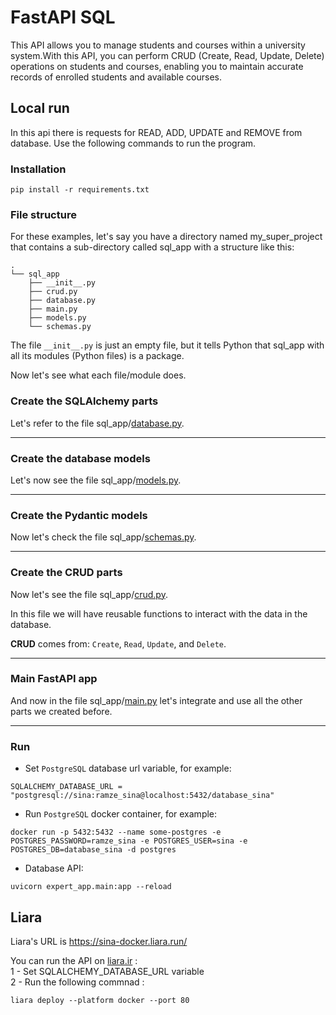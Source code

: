 # FastAPI SQL

This API allows you to manage students and courses within a university system.With this API, you can perform CRUD (Create, Read, Update, Delete) operations on students and courses, enabling you to maintain accurate records of enrolled students and available courses.

## Local run

In this api there is requests for READ, ADD, UPDATE and REMOVE from database.
Use the following commands to run the program.

### Installation

```
pip install -r requirements.txt
```

### File structure

For these examples, let's say you have a directory named my_super_project that contains a sub-directory called sql_app with a structure like this:

```
.
└── sql_app
    ├── __init__.py
    ├── crud.py
    ├── database.py
    ├── main.py
    ├── models.py
    └── schemas.py
```

The file `__init__.py` is just an empty file, but it tells Python that sql_app with all its modules (Python files) is a package.

Now let's see what each file/module does.

### Create the SQLAlchemy parts

Let's refer to the file sql_app/[database.py](https://github.com/SinaHosseini/PyDeployment/blob/main/1.6.FastAPI%20SQL/expert_app/database.py).<hr>

### Create the database models

Let's now see the file sql_app/[models.py](https://github.com/SinaHosseini/PyDeployment/blob/main/1.6.FastAPI%20SQL/expert_app/models.py).<hr>

### Create the Pydantic models

Now let's check the file sql_app/[schemas.py](https://github.com/SinaHosseini/PyDeployment/blob/main/1.6.FastAPI%20SQL/expert_app/schemas.py).<hr>

### Create the CRUD parts

Now let's see the file sql_app/[crud.py](https://github.com/SinaHosseini/PyDeployment/blob/main/1.6.FastAPI%20SQL/expert_app/crud.py).

In this file we will have reusable functions to interact with the data in the database.

**CRUD** comes from: `Create`, `Read`, `Update`, and `Delete`.<hr>

### Main FastAPI app

And now in the file sql_app/[main.py](https://github.com/SinaHosseini/PyDeployment/blob/main/1.6.FastAPI%20SQL/expert_app/main.py) let's integrate and use all the other parts we created before.<hr>

### Run

- Set `PostgreSQL` database url variable, for example:

```
SQLALCHEMY_DATABASE_URL = "postgresql://sina:ramze_sina@localhost:5432/database_sina"
```

- Run `PostgreSQL` docker container, for example:

```
docker run -p 5432:5432 --name some-postgres -e POSTGRES_PASSWORD=ramze_sina -e POSTGRES_USER=sina -e POSTGRES_DB=database_sina -d postgres
```

- Database API:

```
uvicorn expert_app.main:app --reload
```

## Liara

Liara's URL is https://sina-docker.liara.run/

You can run the API on [liara.ir](https://console.liara.ir/) :<br>
1 - Set SQLALCHEMY_DATABASE_URL variable<br>
2 - Run the following commnad :

```
liara deploy --platform docker --port 80
```
